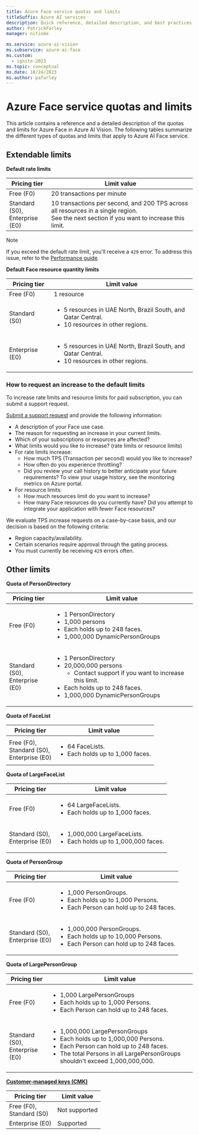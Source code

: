 ```yaml
---
title: Azure Face service quotas and limits
titleSuffix: Azure AI services
description: Quick reference, detailed description, and best practices on the quotas and limits for the Face service in Azure AI Vision.
author: PatrickFarley
manager: nitinme

ms.service: azure-ai-vision
ms.subservice: azure-ai-face
ms.custom:
  - ignite-2023
ms.topic: conceptual
ms.date: 10/24/2023
ms.author: pafarley
---
```


# Azure Face service quotas and limits

This article contains a reference and a detailed description of the quotas and limits for Azure Face in Azure AI Vision. The following tables summarize the different types of quotas and limits that apply to Azure AI Face service.

## Extendable limits

**Default rate limits**

| **Pricing tier** | **Limit value** |
| --- | --- |
| Free (F0) | 20 transactions per minute |
| Standard (S0), </br>Enterprise (E0) | 10 transactions per second, and 200 TPS across all resources in a single region. </br>See the next section if you want to increase this limit. |

> [!NOTE]
> If you exceed the default rate limit, you'll receive a `429` error. To address this issue, refer to the [Performance guide](/azure/ai-services/computer-vision/how-to/mitigate-latency#handle-errors-effectively).

**Default Face resource quantity limits**

| **Pricing tier** | **Limit value** |
| --- | --- |
|Free (F0)| 1 resource|
| Standard (S0) | <ul><li>5 resources in UAE North, Brazil South, and Qatar Central.</li><li>10 resources in other regions.</li></ul> |
| Enterprise (E0) | <ul><li>5 resources in UAE North, Brazil South, and Qatar Central.</li><li>10 resources in other regions.</li></ul> |


### How to request an increase to the default limits 

To increase rate limits and resource limits for paid subscription, you can submit a support request.

[Submit a support request](https://azure.microsoft.com/support/create-ticket/) and provide the following information: 
- A description of your Face use case.
- The reason for requesting an increase in your current limits. 
- Which of your subscriptions or resources are affected? 
- What limits would you like to increase? (rate limits or resource limits) 
- For rate limits increase: 
    - How much TPS (Transaction per second) would you like to increase? 
    - How often do you experience throttling? 
    - Did you review your call history to better anticipate your future requirements? To view your usage history, see the monitoring metrics on Azure portal. 
- For resource limits: 
    - How much resources limit do you want to increase? 
    - How many Face resources do you currently have? Did you attempt to integrate your application with fewer Face resources? 

We evaluate TPS increase requests on a case-by-case basis, and our decision is based on the following criteria:
- Region capacity/availability.
- Certain scenarios require approval through the gating process.
- You must currently be receiving `429` errors often.


## Other limits

**Quota of PersonDirectory**

| **Pricing tier** | **Limit value** |
| --- | --- |
| Free (F0) |<ul><li>1 PersonDirectory</li><li>1,000 persons</li><li>Each holds up to 248 faces.</li><li>1,000,000 DynamicPersonGroups</li></ul>|
| Standard (S0), </br>Enterprise (E0) | <ul><li>1 PersonDirectory</li><li>20,000,000 persons<ul><li>Contact support if you want to increase this limit.</li></ul></li><li>Each holds up to 248 faces.</li><li>1,000,000 DynamicPersonGroups</li></ul> |


**Quota of FaceList**

| **Pricing tier** | **Limit value** |
| --- | --- |
| Free (F0), </br>Standard (S0), </br>Enterprise (E0) |<ul><li>64 FaceLists.</li><li>Each holds up to 1,000 faces.</li></ul>|

**Quota of LargeFaceList**

| **Pricing tier** | **Limit value** |
| --- | --- |
| Free (F0) | <ul><li>64 LargeFaceLists.</li><li>Each holds up to 1,000 faces.</li></ul>|
| Standard (S0), </br>Enterprise (E0)  | <ul><li>1,000,000 LargeFaceLists.</li><li>Each holds up to 1,000,000 faces.</li></ul> |

**Quota of PersonGroup** 

| **Pricing tier** | **Limit value** |
| --- | --- |
| Free (F0) |<ul><li>1,000 PersonGroups. </li><li>Each holds up to 1,000 Persons.</li><li>Each Person can hold up to 248 faces.</li></ul>|
| Standard (S0), </br>Enterprise (E0)  |<ul><li>1,000,000 PersonGroups.</li> <li>Each holds up to 10,000 Persons.</li><li>Each Person can hold up to 248 faces.</li></ul>|

**Quota of LargePersonGroup** 

| **Pricing tier** | **Limit value** |
| --- | --- |
| Free (F0) | <ul><li>1,000 LargePersonGroups</li><li> Each holds up to 1,000 Persons.</li><li>Each Person can hold up to 248 faces.</li></ul> |
| Standard (S0), </br>Enterprise (E0) | <ul><li>1,000,000 LargePersonGroups</li><li> Each holds up to 1,000,000 Persons.</li><li>Each Person can hold up to 248 faces.</li><li>The total Persons in all LargePersonGroups shouldn't exceed 1,000,000,000.</li></ul> |

**[Customer-managed keys (CMK)](/azure/ai-services/computer-vision/identity-encrypt-data-at-rest)**

| **Pricing tier** | **Limit value** |
| --- | --- |
| Free (F0), </br>Standard (S0)  | Not supported |
| Enterprise (E0) | Supported |
